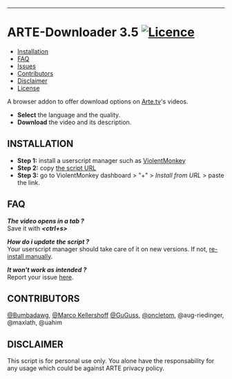 ***
ARTE-Downloader **3.5** [![Licence](https://img.shields.io/badge/License-GPLv3-blue.svg)](../master/LICENSE.md)
=================
* [Installation](#installation)
* [FAQ](#faq)
* [Issues](../../issues)
* [Contributors](#contributors)
* [Disclaimer](#disclaimer)
* [License](../master/LICENSE.md)

A browser addon to offer download options on [Arte.tv](https://www.arte.tv/)'s videos.

* **Select** the language and the quality.
* **Download** the video and its description.

INSTALLATION
------------

* **Step 1:** install a userscript manager such as [ViolentMonkey](https://violentmonkey.github.io/get-it/#stable-release)
* **Step 2:** copy [the script URL](../../raw/master/src/arte-downloader.js)
* **Step 3:** go to ViolentMonkey dashboard > "+" > *Install from URL* > paste the link.
 
FAQ
---
***The video opens in a tab ?***<br>
Save it with ***<ctrl+s>***

***How do i update the script ?***<br>
Your userscript manager should take care of it on new versions. If not, [re-install manually](#installation).

***It won't work as intended ?***<br>
Report your issue [here](../../issues).

CONTRIBUTORS
-----------
[@Bumbadawg](https://github.com/Bumbadawg), [@Marco Kellershoff](https://github.com/walialu) [@GuGuss](https://github.com/GuGuss), [@oncletom](https://github.com/oncletom), @aug-riedinger, @maxlath, @uahim

DISCLAIMER
-------

This script is for personal use only. You alone have the responsability for any usage which could be against ARTE privacy policy.
